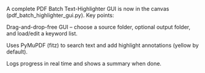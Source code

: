 A complete PDF Batch Text-Highlighter GUI is now in the canvas (pdf_batch_highlighter_gui.py).
Key points:

Drag-and-drop-free GUI – choose a source folder, optional output folder, and load/edit a keyword list.

Uses PyMuPDF (fitz) to search text and add highlight annotations (yellow by default).

Logs progress in real time and shows a summary when done.
